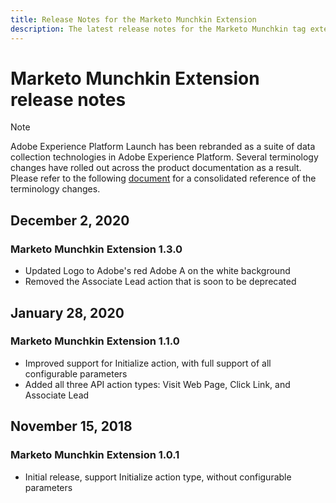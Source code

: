 ```yaml
---
title: Release Notes for the Marketo Munchkin Extension
description: The latest release notes for the Marketo Munchkin tag extension in Adobe Experience Platform.
---
```

# Marketo Munchkin Extension release notes

>[!NOTE]
>
>Adobe Experience Platform Launch has been rebranded as a suite of data collection technologies in Adobe Experience Platform. Several terminology changes have rolled out across the product documentation as a result. Please refer to the following [document](../../../term-updates.md) for a consolidated reference of the terminology changes.

## December 2, 2020

### Marketo Munchkin Extension 1.3.0

* Updated Logo to Adobe's red Adobe A on the white background
* Removed the Associate Lead action that is soon to be deprecated 

## January 28, 2020

### Marketo Munchkin Extension 1.1.0

* Improved support for Initialize action, with full support of all configurable parameters
* Added all three API action types: Visit Web Page, Click Link, and Associate Lead 

## November 15, 2018

### Marketo Munchkin Extension 1.0.1

* Initial release, support Initialize action type, without configurable parameters
